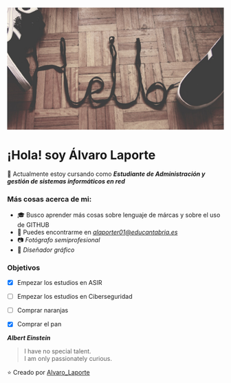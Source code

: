 ![Hello](https://github.com/LaporteAsir/LaporteAsir/blob/main/hello.jpg)

# ¡Hola! soy Álvaro Laporte

:school_satchel: Actualmente estoy cursando como **_Estudiante de Administración y gestión de sistemas informáticos en red_**

### Más cosas acerca de mi:

- :mortar_board: Busco aprender más cosas sobre lenguaje de márcas y sobre el uso de GITHUB
- :email: Puedes encontrarme en _*alaporter01@educantabria.es*_
- :camera: _Fotógrafo semiprofesional_
- :art: _Diseñador gráfico_

### Objetivos

- [x] Empezar los estudios en ASIR
- [ ] Empezar los estudios en Ciberseguridad
- [ ] Comprar naranjas
- [x] Comprar el pan
 

__*Albert Einstein*__

>I have no special talent.    
>I am only passionately curious.



⭐️ Creado por [Alvaro_Laporte](https://github.com/LaporteAsir)
